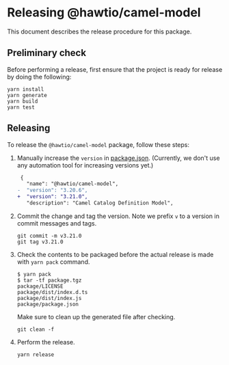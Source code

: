 # Releasing @hawtio/camel-model

This document describes the release procedure for this package.

## Preliminary check

Before performing a release, first ensure that the project is ready for release by doing the following:

```console
yarn install
yarn generate
yarn build
yarn test
```

## Releasing

To release the `@hawtio/camel-model` package, follow these steps:

1. Manually increase the `version` in [package.json](./package.json). (Currently, we don't use any automation tool for increasing versions yet.)

   ```diff
    {
      "name": "@hawtio/camel-model",
   -  "version": "3.20.6",
   +  "version": "3.21.0",
      "description": "Camel Catalog Definition Model",
   ```

2. Commit the change and tag the version. Note we prefix `v` to a version in commit messages and tags.

   ```console
   git commit -m v3.21.0
   git tag v3.21.0
   ```

3. Check the contents to be packaged before the actual release is made with `yarn pack` command.

   ```console
   $ yarn pack
   $ tar -tf package.tgz
   package/LICENSE
   package/dist/index.d.ts
   package/dist/index.js
   package/package.json
   ```

   Make sure to clean up the generated file after checking.

   ```console
   git clean -f
   ```

4. Perform the release.

   ```console
   yarn release
   ```
